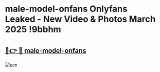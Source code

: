 # male-model-onfans Onlyfans Leaked - New Video & Photos March 2025 !9bbhm

# <h2><a href="https://0tr1j6.iuczelnia.edu.pl?title=male-model-onfans&ref=9bbhm">🔗👉 🔴 male-model-onfans</a></h2>

[![acn](https://github.com/user-attachments/assets/0f9c940e-d8b0-45ae-aac7-cd30a18b3e1c)](https://0tr1j6.iuczelnia.edu.pl?title=male-model-onfans&ref=9bbhm)

